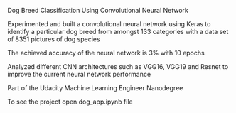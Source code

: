 Dog Breed Classification Using Convolutional Neural Network

Experimented and built a convolutional neural network using Keras to identify a particular dog breed from amongst 133 categories with a data set of 8351 pictures of dog species

The achieved accuracy of the neural network is 3% with 10 epochs

Analyzed different CNN architectures such as VGG16, VGG19 and Resnet to improve the current neural network performance

Part of the Udacity Machine Learning Engineer Nanodegree

To see the project open dog_app.ipynb file